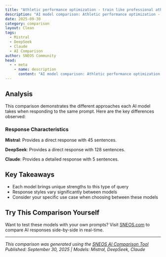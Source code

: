 ```yaml
---
title: "Athletic performance optimization - train like professional athletes"
description: "AI model comparison: Athletic performance optimization - train like professional athletes..."
date: 2025-09-30
category: comparison
layout: Clean
tags:
  - Mistral
  - DeepSeek
  - Claude
  - AI Comparison
author: SNEOS Community
head:
  - - meta
    - name: description
      content: "AI model comparison: Athletic performance optimization - train like professional athletes..."
---
```


<ChatComparison
  title="Athletic performance optimization - train like professional athletes"
  prompt="Athletic performance optimization - train like professional athletes"
  :responses='{
    "Mistral": "Optimizing athletic performance involves a comprehensive approach that includes physical training, nutrition, recovery, and mental preparation. Professional athletes often follow structured programs designed by experts in sports science, nutrition, and psychology. Here are some key components to train like a professional athlete:\n\n### 1. **Physical Training**\n- **Periodization:** Structure your training into phases (e.g., off-season, pre-season, in-season, post-season) to focus on different aspects of fitness such as strength, endurance, speed, and power.\n- **Strength Training:** Incorporate resistance training to build muscle strength and power. Focus on compound movements like squats, deadlifts, bench presses, and Olympic lifts.\n- **Cardiovascular Training:** Engage in both high-intensity interval training (HIIT) and steady-state cardio to improve aerobic and anaerobic capacity.\n- **Sport-Specific Training:** Tailor your workouts to the specific demands of your sport. For example, soccer players might focus on agility and endurance, while sprinters might focus on explosive power.\n- **Flexibility and Mobility:** Include stretching, yoga, or dynamic mobility exercises to improve range of motion and reduce the risk of injury.\n\n### 2. **Nutrition**\n- **Balanced Diet:** Consume a balanced diet rich in carbohydrates, proteins, and healthy fats. Focus on whole foods and avoid processed foods.\n- **Hydration:** Stay hydrated before, during, and after workouts. Monitor your hydration status and adjust fluid intake accordingly.\n- **Supplementation:** Consider using supplements like protein powders, creatine, and multivitamins to support your training goals. Always consult with a nutritionist or dietitian.\n- **Timing:** Pay attention to the timing of your meals and snacks to optimize nutrient absorption and recovery.\n\n### 3. **Recovery**\n- **Sleep:** Prioritize quality sleep, aiming for 7-9 hours per night. Sleep is crucial for muscle recovery and overall health.\n- **Rest Days:** Include rest days in your training schedule to allow your body to recover and adapt.\n- **Active Recovery:** Engage in low-intensity activities like walking, cycling, or swimming on rest days to promote blood flow and recovery.\n- **Massage and Therapy:** Consider regular massages, foam rolling, and other forms of physical therapy to aid in muscle recovery and injury prevention.\n\n### 4. **Mental Preparation**\n- **Goal Setting:** Set specific, measurable, achievable, relevant, and time-bound (SMART) goals to stay motivated and track your progress.\n- **Visualization:** Use visualization techniques to mentally rehearse your performance and build confidence.\n- **Mindfulness and Meditation:** Practice mindfulness and meditation to reduce stress, improve focus, and enhance mental resilience.\n- **Positive Self-Talk:** Develop a positive mindset and use affirmations to stay motivated and overcome challenges.\n\n### 5. **Monitoring and Adjustment**\n- **Tracking Progress:** Keep a training log to track your workouts, nutrition, and recovery. Use this data to make informed adjustments to your program.\n- **Feedback:** Seek feedback from coaches, trainers, and other athletes to identify areas for improvement.\n- **Adaptability:** Be willing to adjust your training plan based on your progress, injuries, or other factors.\n\n### 6. **Professional Guidance**\n- **Coaches and Trainers:** Work with certified coaches and trainers who have experience in your sport.\n- **Nutritionists:** Consult with a sports nutritionist to develop a personalized nutrition plan.\n- **Physical Therapists:** Seek the help of physical therapists to address any injuries or imbalances.\n\n### 7. **Technology and Tools**\n- **Wearable Technology:** Use wearable devices to monitor heart rate, sleep patterns, and other biometrics.\n- **Apps and Software:** Utilize training apps and software to plan workouts, track progress, and analyze performance data.\n\nBy integrating these components into your training regimen, you can optimize your athletic performance and train like a professional athlete. Consistency, dedication, and a well-rounded approach are key to achieving your goals.",
    "DeepSeek": "Of course. Training like a professional athlete is about more than just working hard\u2014it\u0027s about working smart, with precision, structure, and a holistic focus. Professionals don\u0027t just exercise; they train with a specific purpose for every session.\n\nHere is a comprehensive guide to optimizing your athletic performance by adopting the principles of professional athletes.\n\n### The Core Pillars of Professional Athletic Training\n\nProfessionals build their training on these four interdependent pillars. Neglecting one can compromise the entire structure.\n\n1.  **Structured Periodization:** This is the master plan. It\u0027s the process of dividing the annual training plan into specific time blocks, each with a different goal.\n2.  **Integrated Strength \u0026 Conditioning (S\u0026C):** This is the engine room. It\u0027s not just about lifting weights; it\u0027s about developing strength, power, and resilience specific to your sport.\n3.  **Nutrition \u0026 Hydration:** This is the fuel. It powers performance, enables recovery, and facilitates adaptation.\n4.  **Recovery \u0026 Regeneration:** This is where growth happens. Professionals understand that they don\u0027t get fitter during the workout, but during the recovery afterward.\n\n---\n\n### 1. The Master Plan: Structured Periodization\n\nAmateurs train randomly. Professionals follow a plan. The most common model is **Linear Periodization**.\n\n*   **Macrocycle:** The big picture goal (e.g., \u0022Peak for a marathon in 8 months\u0022).\n*   **Mesocycle:** A block within the macrocycle, typically 4-6 weeks, with a specific focus.\n*   **Microcycle:** A single week of training.\n\n**Sample Mesocycle Progression for a Strength/Power Sport (e.g., Basketball, Soccer):**\n\n*   **Phase 1: Anatomical Adaptation (4-6 weeks):** Focus on building a solid foundation. Higher reps (12-15), lower weight, perfect form. Correct muscle imbalances.\n*   **Phase 2: Hypertrophy (Optional, 4-6 weeks):** Building muscle mass. Moderate reps (8-12), increasing weight.\n*   **Phase 3: Max Strength (4-6 weeks):** Focus on lifting heavy. Low reps (3-6), high weight. This builds the \u0022engine.\u0022\n*   **Phase 4: Power/Explosiveness (4-6 weeks):** Convert that strength into speed. Focus on explosive movements like plyometrics, Olympic lifts, and medicine ball throws. Lower reps (1-5), high velocity.\n*   **Phase 5: Peaking \u0026 Maintenance (1-3 weeks):** Reduce volume, maintain intensity. You should feel fresh, fast, and powerful for competition.\n*   **Phase 6: Active Rest (1-2 weeks):** Crucial for mental and physical rejuvenation. Engage in different, low-intensity activities (hiking, swimming).\n\n---\n\n### 2. The Engine Room: Integrated Strength \u0026 Conditioning\n\nYour training should be specific to the demands of your sport.\n\n**A. Strength Training: The Foundation**\n\n*   **Master the Big Lifts:** Your program should be built around compound, multi-joint movements.\n    *   **Squat** (Back, Front, Goblet)\n    *   **Deadlift** (Conventional, Sumo, RDL)\n    *   **Bench Press / Overhead Press**\n    *   **Pull-Ups / Rows**\n*   **Focus on Unilateral Work:** Single-leg squats (Bulgarian Split Squats), lunges, and single-arm presses build stability and prevent imbalances.\n*   **Develop the Posterior Chain:** Glutes, hamstrings, and back are critical for power and injury prevention. Include exercises like RDLs, Glute Bridges, and Good Mornings.\n\n**B. Power and Plyometrics: The Explosive Element**\n\n*   **Plyometrics:** Box jumps, depth jumps, bounding, medicine ball slams. These train your muscles to generate maximum force in minimal time.\n*   **Olympic Lifts (or derivatives):** Power Cleans, Hang Snatches. These are the ultimate expressions of power. *Note: Require expert coaching.*\n*   **Ballistic Movements:** Kettlebell swings, jump squats.\n\n**C. Conditioning: Sport-Specific Energy Systems**\n\nUnderstand and train the energy systems your sport uses.\n\n*   **Phosphagen System (0-10 seconds):** Max effort, power. (Sprinting, heavy lifts).\n    *   **Training:** Short sprints (10-40m), heavy 1-3 rep lifts.\n*   **Glycolytic System (10 seconds - 2 minutes):** High intensity, \u0022burning\u0022 feeling. (Repeated shifts in soccer, 400m run).\n    *   **Training:** Interval training (e.g., 30s sprint, 90s walk x 8 rounds).\n*   **Oxidative System (2\u002B minutes):** Endurance. (Distance running, a full game).\n    *   **Training:** Long, steady-state cardio (jogs, cycles, swims).\n\n**Pro Tip:** Most team sports use all three. Use a mix like **HIIT (High-Intensity Interval Training)** to simulate game conditions.\n\n---\n\n### 3. The Fuel: Nutrition \u0026 Hydration\n\n**Nutrition is a timing game.**\n\n*   **Pre-Workout (2-3 hours before):** A balanced meal with complex carbs (oats, sweet potato), lean protein (chicken, fish), and a little healthy fat (avocado, nuts).\n*   **Pre-Workout Top-Up (30-60 minutes before):** A simple carb source like a banana, an energy bar, or a piece of toast with jam.\n*   **During Workout (If \u003E60-90 minutes):** Easily digestible carbs and electrolytes. Sports drinks, gels, or chews.\n*   **Post-Workout (Within 45 minutes - \u0022The Anabolic Window\u0022):** This is critical. Your goal is to replenish glycogen and provide protein for muscle repair.\n    *   **Carbs:** 1.0-1.2 g/kg of body weight. (e.g., 70-84g carbs for a 70kg person).\n    *   **Protein:** 0.3-0.4 g/kg of body weight. (e.g., 20-30g protein).\n    *   **Example:** A protein shake with a banana and some honey, or chocolate milk.\n\n**Hydration:** Don\u0027t wait until you\u0027re thirsty. Weigh yourself before and after training. For every pound lost, drink 20-24 oz of water. Include electrolytes for sessions longer than 60 minutes or in hot conditions.\n\n---\n\n### 4. The Growth Phase: Recovery \u0026 Regeneration\n\nThis is non-negotiable.\n\n*   **Sleep (The #1 Performance Enhancer):** Aim for **7-9 hours** of quality sleep. This is when Human Growth Hormone (HGH) is released, and memory consolidation (muscle memory) occurs.\n*   **Active Recovery:** Light activity on rest days (walking, cycling, yoga) increases blood flow, aiding nutrient delivery and waste removal without adding stress.\n*   **Nutrition:** As above, the post-workout meal is part of recovery.\n*   **Hydration:** Crucial for all bodily functions, including repair.\n*   **Mobility \u0026 Flexibility:** Incorporate dynamic stretching as a warm-up and static stretching/foam rolling as part of your cool-down.\n*   **Stress Management:** High cortisol (stress hormone) from life, work, or overtraining inhibits recovery and performance. Practice mindfulness, meditation, or hobbies.\n\n---\n\n### Putting It All Together: A Sample Training Week (Team Sport Athlete)\n\n*   **Monday: Strength \u0026 Power (High Intensity)**\n    *   AM: Strength Session (Heavy Squats, Pull-Ups, Overhead Press)\n    *   PM: Power/Plyometrics (Box Jumps, Medicine Ball Throws)\n\n*   **Tuesday: Sport-Specific Conditioning \u0026 Skill**\n    *   Field/Court Session: Drills, tactics, and high-intensity conditioning (e.g., shuttle runs, interval sprints).\n\n*   **Wednesday: Active Recovery \u0026 Mobility**\n    *   Light swim, bike, or yoga. Focus on foam rolling and deep stretching.\n\n*   **Thursday: Strength \u0026 Power (Lower Intensity)**\n    *   \u0022Speed\u0022 session with lighter weights moved explosively. Unilateral work (Bulgarian Split Squats, Single-Arm Rows).\n\n*   **Friday: Sport-Specific Conditioning \u0026 Skill**\n    *   Similar to Tuesday, perhaps with more tactical work and less pure conditioning.\n\n*   **Saturday: Game Simulation / High-Volume Conditioning**\n    *   Scrimmage or a long, intense conditioning workout.\n\n*   **Sunday: Complete Rest**\n    *   Mental and physical break. No formal exercise.\n\n### Final, Crucial Principles:\n\n*   **Listen to Your Body:** Pros have coaches and physios to tell them when to push and when to pull back. If you feel pain (not just discomfort), extreme fatigue, or a drop in performance, you may need more rest.\n*   **Technique Over Ego:** Perfect your form before you add weight or speed. Poor technique leads to injury and inefficient movement.\n*   **Consistency is King:** A \u0022good enough\u0022 plan followed consistently will always beat a \u0022perfect\u0022 plan followed sporadically.\n*   **Get a Coach:** Even pros have coaches. A good coach provides an objective eye, expert programming, and accountability.\n\nAdopting this mindset and structure will transform you from someone who just works out into an athlete who trains with purpose. Start by integrating one or two of these principles at a time, and build from there.",
    "Claude": "# Train Like a Pro: Athletic Performance Optimization\n\n## **Core Training Principles**\n\n### **1. Periodization**\n- **Macrocycles**: Annual training plan with distinct phases\n- **Mesocycles**: 4-6 week focused training blocks\n- **Microcycles**: Weekly training variations\n- **Peak and recovery**: Strategic intensity cycling\n\n### **2. Sport-Specific Training**\n- Movement patterns that mirror your sport\n- Energy system development (aerobic/anaerobic)\n- Skill integration under fatigue\n- Competition simulation\n\n## **Physical Development Framework**\n\n### **Strength \u0026 Power**\n\u0060\u0060\u0060\nPhase 1: Foundation (4-6 weeks)\n- Compound movements: squat, deadlift, press\n- 3-4 sets \u00D7 8-12 reps at 70-80% 1RM\n- Focus: technique and base strength\n\nPhase 2: Power Development (4-6 weeks)  \n- Olympic lifts or explosive movements\n- 3-5 sets \u00D7 3-6 reps at 80-90% 1RM\n- Plyometric integration\n\nPhase 3: Sport-Specific Power (4-6 weeks)\n- Sport-movement patterns with resistance\n- Complex training (strength \u002B plyometric)\n- Rate of force development focus\n\u0060\u0060\u0060\n\n### **Conditioning Protocols**\n**Aerobic Base Building:**\n- 70-80% training at conversational pace\n- Long, steady efforts (45-90\u002B minutes)\n- Heart rate zones 1-2\n\n**Anaerobic Power:**\n- High-intensity intervals (90-100% max effort)\n- Work:rest ratios specific to sport demands\n- Example: 8 \u00D7 30sec on / 90sec off\n\n## **Recovery \u0026 Regeneration**\n\n### **Sleep Optimization**\n- 8-9 hours nightly for athletes\n- Consistent sleep/wake times\n- Cool, dark environment (65-68\u00B0F)\n- Blue light restriction 2 hours before bed\n\n### **Active Recovery Methods**\n- Light movement on rest days\n- Mobility and flexibility work\n- Contrast therapy (hot/cold)\n- Massage and soft tissue work\n\n### **Monitoring Recovery**\n- Heart rate variability (HRV)\n- Resting heart rate trends\n- Subjective wellness questionnaires\n- Sleep quality metrics\n\n## **Nutrition for Performance**\n\n### **Fueling Strategy**\n**Pre-Training (1-2 hours before):**\n- Carbohydrates: 1-2g per kg body weight\n- Moderate protein, low fat/fiber\n- Adequate hydration\n\n**During Training (\u003E60 minutes):**\n- 30-60g carbs per hour\n- Electrolyte replacement\n- 150-250ml fluid every 15-20 minutes\n\n**Post-Training (within 30 minutes):**\n- Carbs:protein ratio 3:1 to 4:1\n- 1-1.5g carbs per kg body weight\n- 20-25g high-quality protein\n\n### **Daily Nutrition Framework**\n- **Protein**: 1.6-2.2g per kg body weight\n- **Carbohydrates**: 5-10g per kg (varies by sport)\n- **Fats**: 20-35% of total calories\n- **Hydration**: 35-40ml per kg body weight \u002B sweat losses\n\n## **Mental Performance**\n\n### **Visualization Techniques**\n- Mental rehearsal of perfect performance\n- 15-20 minutes daily practice\n- Engage all senses in imagery\n- Include overcoming challenges\n\n### **Stress Management**\n- Breathing techniques (4-7-8 method)\n- Progressive muscle relaxation\n- Mindfulness meditation\n- Pressure training scenarios\n\n### **Goal Setting**\n- Process goals \u003E outcome goals\n- SMART criteria application\n- Daily, weekly, monthly targets\n- Regular assessment and adjustment\n\n## **Technology \u0026 Monitoring**\n\n### **Wearable Devices**\n- GPS watches for pace/distance\n- Heart rate monitors\n- Power meters (cycling)\n- Sleep tracking devices\n\n### **Performance Metrics**\n- Training load and intensity distribution\n- Power-to-weight ratios\n- Movement efficiency analysis\n- Fatigue and readiness scores\n\n## **Injury Prevention**\n\n### **Movement Screening**\n- Functional movement screen (FMS)\n- Sport-specific movement analysis\n- Identify and address"
  }'
  published-date="16:52"
/>

## Analysis

This comparison demonstrates the different approaches each AI model takes when responding to the same prompt. Here are the key differences observed:

### Response Characteristics

**Mistral**: Provides a direct response with 45 sentences. 

**DeepSeek**: Provides a direct response with 128 sentences. 

**Claude**: Provides a detailed response with 5 sentences. 

## Key Takeaways

- Each model brings unique strengths to this type of query
- Response styles vary significantly between models
- Consider your specific use case when choosing between these models

## Try This Comparison Yourself

Want to test these models with your own prompts? Visit [SNEOS.com](https://sneos.com) to compare AI responses side-by-side in real-time.

---

*This comparison was generated using the [SNEOS AI Comparison Tool](https://sneos.com)*
*Published: September 30, 2025 | Models: Mistral, DeepSeek, Claude*
